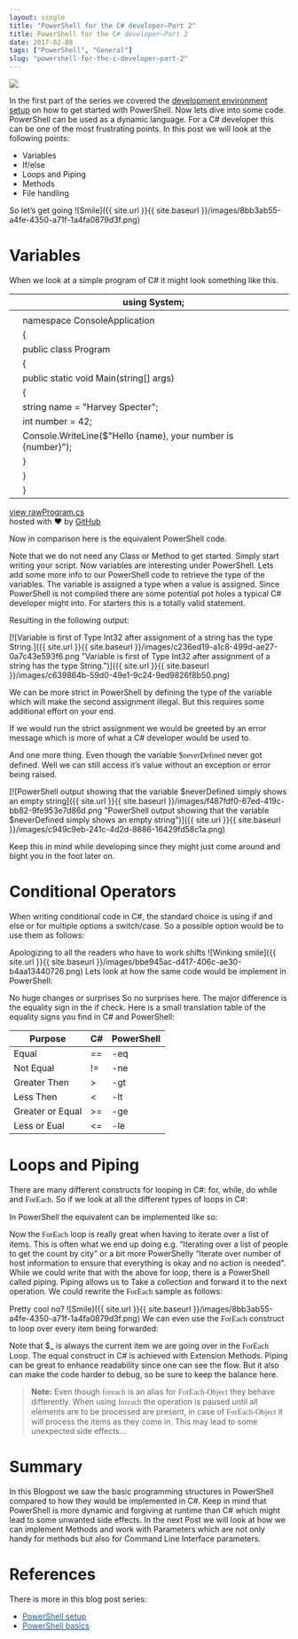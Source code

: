 ```yaml
---
layout: single
title: "PowerShell for the C# developer–Part 2"
title: PowerShell for the C# developer–Part 2
date: 2017-02-08
tags: ["PowerShell", "General"]
slug: "powershell-for-the-c-developer–part-2"
---
```


![](https://upload.wikimedia.org/wikipedia/commons/2/2f/PowerShell_5.0_icon.png)

In the first part of the series we covered the [development environment setup](https://mallibone.com/post/powershell-for-the-c-developer) on how to get started with PowerShell. Now lets dive into some code. PowerShell can be used as a dynamic language. For a C# developer this can be one of the most frustrating points. In this post we will look at the following points:

- Variables
- If/else
- Loops and Piping
- Methods
- File handling


So let’s get going ![Smile]({{ site.url }}{{ site.baseurl }}/images/8bb3ab55-a4fe-4350-a71f-1a4fa0879d3f.png)

# Variables

When we look at a simple program of C# it might look something like this.
<script src="https://gist.github.com/mallibone/1ad910cda776aac441ea20c5ff163afb.js"></script><link rel="stylesheet" href="https://assets-cdn.github.com/assets/gist-embed-5743a64247069ce0c6698fa0dea4de1ba28bdba6ec23513a5aa8ce38828a8124.css">







|  | using System; |
| --- | --- |
|  |  |
|  | namespace ConsoleApplication |
|  | { |
|  | public class Program |
|  |     { |
|  | public static void Main(string[] args) |
|  |         { |
|  | string name = "Harvey Specter"; |
|  | int number = 42; |
|  |             Console.WriteLine($"Hello {name}, your number is {number}"); |
|  |         } |
|  |     } |
|  | } |






[view raw](https://gist.github.com/mallibone/1ad910cda776aac441ea20c5ff163afb/raw/17d16da9fb2fd93a26896985620cbb043cf16147/Program.cs)[Program.cs](https://gist.github.com/mallibone/1ad910cda776aac441ea20c5ff163afb#file-program-cs)<br>        hosted with ❤ by [GitHub](https://github.com)



Now in comparison here is the equivalent PowerShell code.
<script src="https://gist.github.com/mallibone/6e4ea5972010416d84706d0ab4115071.js"></script>
Note that we do not need any Class or Method to get started. Simply start writing your script. Now variables are interesting under PowerShell. Lets add some more info to our PowerShell code to retrieve the type of the variables. The variable is assigned a type when a value is assigned. Since PowerShell is not compiled there are some potential pot holes a typical C# developer might into. For starters this is a totally valid statement.
<script src="https://gist.github.com/mallibone/212b5f20a11d89e0044ea28c5a9e9e72.js"></script>
Resulting in the following output:

[![Variable is first of Type Int32 after assignment of a string has the type String.]({{ site.url }}{{ site.baseurl }}/images/c236ed19-a1c8-499d-ae27-0a7c43e593f6.png "Variable is first of Type Int32 after assignment of a string has the type String.")]({{ site.url }}{{ site.baseurl }}/images/c639864b-59d0-49e1-9c24-9ed9826f8b50.png)

We can be more strict in PowerShell by defining the type of the variable which will make the second assignment illegal. But this requires some additional effort on your end.
<script src="https://gist.github.com/mallibone/50cffc143d6ced8680f362aa1d3bd36a.js"></script>
If we would run the strict assignment we would be greeted by an error message which is more of what a C# developer would be used to.

And one more thing. Even though the variable <font face="Consolas">$neverDefined</font> never got defined. Well we can still access it’s value without an exception or error being raised.
<script src="https://gist.github.com/mallibone/676f9af42f8850f61137c35bca618d34.js"></script>
[![PowerShell output showing that the variable $neverDefined simply shows an empty string]({{ site.url }}{{ site.baseurl }}/images/f487fdf0-67ed-419c-bb82-9fe953e7d86d.png "PowerShell output showing that the variable $neverDefined simply shows an empty string")]({{ site.url }}{{ site.baseurl }}/images/c949c9eb-241c-4d2d-8686-16429fd58c1a.png)

Keep this in mind while developing since they might just come around and bight you in the foot later on.

# Conditional Operators

When writing conditional code in C#, the standard choice is using if and else or for multiple options a switch/case. So a possible option would be to use them as follows:
<script src="https://gist.github.com/mallibone/6de3744a2b0811dc882f933d21238e59.js"></script>
Apologizing to all the readers who have to work shifts ![Winking smile]({{ site.url }}{{ site.baseurl }}/images/bbe945ac-d417-406c-ae30-b4aa13440726.png) Lets look at how the same code would be implement in PowerShell:
<script src="https://gist.github.com/mallibone/ff1423c0ff626237cb879b05c4fb6086.js"></script>
No huge changes or surprises So no surprises here. The major difference is the equality sign in the if check. Here is a small translation table of the equality signs you find in C# and PowerShell:


| **Purpose** | **C#** | **PowerShell** |
| --- | --- | --- |
| Equal | == | -eq |
| Not Equal | != | -ne |
| Greater Then | &gt; | -gt |
| Less Then | &lt; | -lt |
| Greater or Equal | &gt;= | -ge |
| Less or Eual | &lt;= | -le |


# Loops and Piping

There are many different constructs for looping in C#: for, while, do while and <font face="Consolas">ForEach</font>. So if we look at all the different types of loops in C#:
<script src="https://gist.github.com/mallibone/6d5dfe1f888aa08e75dd937db5ce4ce0.js"></script>
In PowerShell the equivalent can be  implemented like so:
<script src="https://gist.github.com/mallibone/463ed7c506c81825f49321414454d505.js"></script>
Now the <font face="Consolas">ForEach</font> loop is really great when having to iterate over a list of items. This is often what we end up doing e.g. “Iterating over a list of people to get the count by city” or a bit more PowerShelly “Iterate over number of host information to ensure that everything is okay and no action is needed”. While we could write that with the above for loop, there is a PowerShell called piping. Piping allows us to Take a collection and forward it to the next operation. We could rewrite the <font face="Consolas">ForEach</font> sample as follows:
<script src="https://gist.github.com/mallibone/909cb3762bdeac415fe576168d6048da.js"></script>
Pretty cool no? ![Smile]({{ site.url }}{{ site.baseurl }}/images/8bb3ab55-a4fe-4350-a71f-1a4fa0879d3f.png) We can even use the <font face="Consolas">ForEach</font> construct to loop over every item being forwarded:
<script src="https://gist.github.com/mallibone/17587abda84f01c0cc4927612244563c.js"></script>
Note that $\_ is always the current item we are going over in the <font face="Consolas">ForEach</font> Loop. The equal construct in C# is achieved with Extension Methods. Piping can be great to enhance readability since one can see the flow. But it also can make the code harder to debug, so be sure to keep the balance here.


> **Note:** Even though <font face="Consolas">foreach</font> is an alias for <font face="Consolas">ForEach-Object</font> they behave differently. When using <font face="Consolas">foreach</font> the operation is paused until all elements are to be processed are present, in case of <font face="Consolas">ForEach-Object</font> it will process the items as they come in. This may lead to some unexpected side effects…


# Summary

In this Blogpost we saw the basic programming structures in PowerShell compared to how they would be implemented in C#. Keep in mind that PowerShell is more dynamic and forgiving at runtime than C# which might lead to some unwanted side effects. In the next Post we will look at how we can implement Methods and work with Parameters which are not only handy for methods but also for Command Line Interface parameters.

# References

There is more in this blog post series:

  


- [<u><font color="#0066cc">PowerShell setup</font></u>](https://mallibone.com/post/powershell-for-the-c-developer)
- [<u><font color="#0066cc">PowerShell basics</font></u>](https://mallibone.com/post/powershell-for-the-c-developer–part-2)

